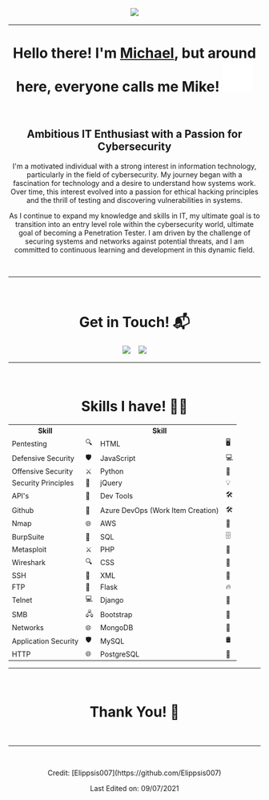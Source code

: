 <!-- Header Section -->
<p align="center">
  <img src="https://miro.medium.com/max/2048/1*OohqW5DGh9CQS4hLY5FXzA.png" height="230"/>
</p>
<hr>
<!-- Introduction Section -->
<h1 align="center">Hello there! I'm <a href="https://github.com/Elippsis007" target="_blank">Michael</a>, but around here, everyone calls me Mike! <img src="https://github.com/Kathryn-Jie/Kathryn-Jie/blob/main/wave.gif" width="60px"/></h1>

<br>

<!-- Introduction Section -->
<h2 align="center">Ambitious IT Enthusiast with a Passion for Cybersecurity</h2>
<p align="center">I'm a motivated individual with a strong interest in information technology, particularly in the field of cybersecurity. My journey began with a fascination for technology and a desire to understand how systems work. Over time, this interest evolved into a passion for ethical hacking principles and the thrill of testing and discovering vulnerabilities in systems.</p>
<p align="center">As I continue to expand my knowledge and skills in IT, my ultimate goal is to transition into an entry level role within the cybersecurity world, ultimate goal of becoming a Penetration Tester. I am driven by the challenge of securing systems and networks against potential threats, and I am committed to continuous learning and development in this dynamic field.</p>
<br>

<hr>
<br>

<!-- Contact Section -->
<h1 align="center">Get in Touch! 📬</h1>
<p align="center">
  <a href="https://www.linkedin.com/in/michael-d-88947716a?lipi=urn%3Ali%3Apage%3Ad_flagship3_profile_view_base_contact_details%3BLR4xtLbMTR6TOMJ5yCS2BA%3D%3D" target="_blank"><img src="https://img.shields.io/badge/Michael%20D-0077B5?style=for-the-badge&logo=linkedin&logoColor=white" /></a>&nbsp;&nbsp;&nbsp;
  <a href="https://www.github.com/Elippsis007" target="_blank"><img src="https://img.shields.io/badge/Elippsis007-100000?style=for-the-badge&logo=github&logoColor=white" /></a>
</p>
<hr>
<br>

<!-- Skills Section -->
<h1 align="center">Skills I have! 🤸‍♂️</h1>

<div align="center">
  <table>
    <tr>
      <th>Skill</th>
      <th></th>
      <th>Skill</th>
      <th></th>
    </tr>
    <tr>
      <td>Pentesting</td>
      <td>🔍</td>
      <td>HTML</td>
      <td>🖥️</td>
    </tr>
    <tr>
      <td>Defensive Security</td>
      <td>🛡️</td>
      <td>JavaScript</td>
      <td>💻</td>
    </tr>
    <tr>
      <td>Offensive Security</td>
      <td>⚔️</td>
      <td>Python</td>
      <td>🐍</td>
    </tr>
    <tr>
      <td>Security Principles</td>
      <td>🔑</td>
      <td>jQuery</td>
      <td>💡</td>
    </tr>
    <tr>
      <td>API's</td>
      <td>🔌</td>
      <td>Dev Tools</td>
      <td>🛠️</td>
    </tr>
    <tr>
      <td>Github</td>
      <td>🐙</td>
      <td>Azure DevOps (Work Item Creation)</td>
      <td>🛠️</td>
    </tr>
    <tr>
      <td>Nmap</td>
      <td>🌐</td>
      <td>AWS</td>
      <td>🚀</td>
    </tr>
    <tr>
      <td>BurpSuite</td>
      <td>🔧</td>
      <td>SQL</td>
      <td>🗄️</td>
    </tr>
    <tr>
      <td>Metasploit</td>
      <td>⚔️</td>
      <td>PHP</td>
      <td>📜</td>
    </tr>
    <tr>
      <td>Wireshark</td>
      <td>🔍</td>
      <td>CSS</td>
      <td>🎨</td>
    </tr>
    <tr>
      <td>SSH</td>
      <td>🔐</td>
      <td>XML</td>
      <td>📄</td>
    </tr>
    <tr>
      <td>FTP</td>
      <td>📁</td>
      <td>Flask</td>
      <td>🔥</td>
    </tr>
    <tr>
      <td>Telnet</td>
      <td>💻</td>
      <td>Django</td>
      <td>🔗</td>
    </tr>
    <tr>
      <td>SMB</td>
      <td>🖧</td>
      <td>Bootstrap</td>
      <td>👢</td>
    </tr>
    <tr>
      <td>Networks</td>
      <td>🌐</td>
      <td>MongoDB</td>
      <td>🍃</td>
    </tr>
    <tr>
      <td>Application Security</td>
      <td>🛡️</td>
      <td>MySQL</td>
      <td>🛢️</td>
    </tr>
    <tr>
      <td>HTTP</td>
      <td>🌐</td>
      <td>PostgreSQL</td>
      <td>🐘</td>
    </tr>
  </table>
</div>





<hr>
<br>

<!-- Thank You Section -->
<h1 align="center">Thank You! 🤵</h1>
<br>
<hr>
<br>

<!-- Footer Section -->
<p align="center">Credit: [Elippsis007](https://github.com/Elippsis007)</p>
<p align="center">Last Edited on: 09/07/2021</p>
